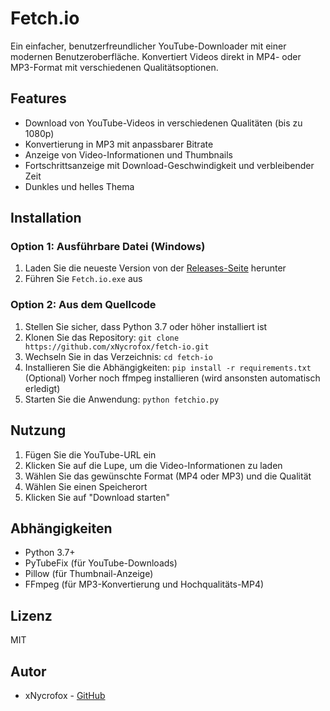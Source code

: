 # Fetch.io

Ein einfacher, benutzerfreundlicher YouTube-Downloader mit einer modernen Benutzeroberfläche. Konvertiert Videos direkt in MP4- oder MP3-Format mit verschiedenen Qualitätsoptionen.


## Features

- Download von YouTube-Videos in verschiedenen Qualitäten (bis zu 1080p)
- Konvertierung in MP3 mit anpassbarer Bitrate
- Anzeige von Video-Informationen und Thumbnails
- Fortschrittsanzeige mit Download-Geschwindigkeit und verbleibender Zeit
- Dunkles und helles Thema

## Installation

### Option 1: Ausführbare Datei (Windows)

1. Laden Sie die neueste Version von der [Releases-Seite](https://github.com/xNycrofox/fetch-io/releases) herunter
2. Führen Sie `Fetch.io.exe` aus

### Option 2: Aus dem Quellcode

1. Stellen Sie sicher, dass Python 3.7 oder höher installiert ist
2. Klonen Sie das Repository: `git clone https://github.com/xNycrofox/fetch-io.git`
3. Wechseln Sie in das Verzeichnis: `cd fetch-io`
4. Installieren Sie die Abhängigkeiten: `pip install -r requirements.txt`
(Optional) Vorher noch ffmpeg installieren (wird ansonsten automatisch erledigt)
5. Starten Sie die Anwendung: `python fetchio.py`

## Nutzung

1. Fügen Sie die YouTube-URL ein
2. Klicken Sie auf die Lupe, um die Video-Informationen zu laden
3. Wählen Sie das gewünschte Format (MP4 oder MP3) und die Qualität
4. Wählen Sie einen Speicherort
5. Klicken Sie auf "Download starten"

## Abhängigkeiten

- Python 3.7+
- PyTubeFix (für YouTube-Downloads)
- Pillow (für Thumbnail-Anzeige)
- FFmpeg (für MP3-Konvertierung und Hochqualitäts-MP4)

## Lizenz

MIT

## Autor

- xNycrofox - [GitHub](https://github.com/xNycrofox)